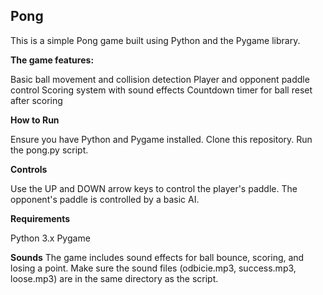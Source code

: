 ## Pong

This is a simple Pong game built using Python and the Pygame library. 

**The game features:**

Basic ball movement and collision detection
Player and opponent paddle control
Scoring system with sound effects
Countdown timer for ball reset after scoring

**How to Run**

Ensure you have Python and Pygame installed.
Clone this repository.
Run the pong.py script.

**Controls**

Use the UP and DOWN arrow keys to control the player's paddle.
The opponent's paddle is controlled by a basic AI.

**Requirements**

Python 3.x
Pygame

**Sounds**
The game includes sound effects for ball bounce, scoring, and losing a point. Make sure the sound files (odbicie.mp3, success.mp3, loose.mp3) are in the same directory as the script.
